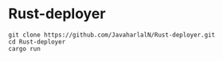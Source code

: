 # Rust-deployer
```shell
git clone https://github.com/JavaharlalN/Rust-deployer.git
cd Rust-deployer
cargo run
```
